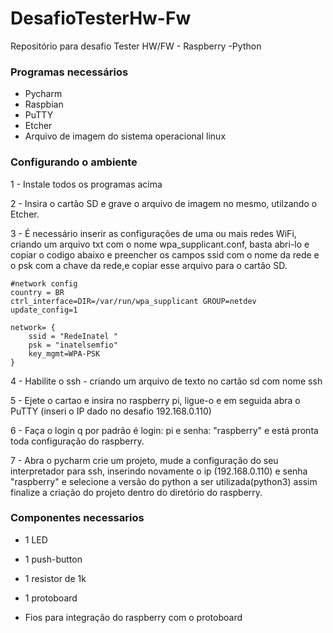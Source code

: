# DesafioTesterHw-Fw
Repositório para desafio Tester HW/FW - Raspberry -Python

### Programas necessários ###

* Pycharm
* Raspbian
* PuTTY
* Etcher
* Arquivo de imagem do sistema operacional linux 

### Configurando o ambiente ###

1 - Instale todos os programas acima

2 - Insira o cartão SD e grave o arquivo de imagem no mesmo, utilzando o Etcher.

3 - É necessário inserir as configurações de uma ou mais redes WiFi, criando um arquivo txt com o nome wpa_supplicant.conf, basta abri-lo e copiar o codigo
abaixo e preencher os campos ssid com o nome da rede e o psk com a chave da rede,e copiar esse arquivo para o cartão SD. 

```
#network config
country = BR
ctrl_interface=DIR=/var/run/wpa_supplicant GROUP=netdev
update_config=1

network= {
    ssid = "RedeInatel "
    psk = "inatelsemfio"
    key_mgmt=WPA-PSK
}
```
4 - Habilite o ssh - criando um arquivo de texto no cartão sd com nome ssh 

5 - Ejete o cartao e insira no raspberry pi, ligue-o e em seguida abra o PuTTY (inseri o IP dado no desafio 192.168.0.110)

6 - Faça o login q por padrão é login: pi e senha: "raspberry" e está pronta toda configuração do raspberry.

7 - Abra o pycharm crie um projeto, mude a configuração do seu interpretador para ssh, inserindo novamente o ip (192.168.0.110) e senha "raspberry" e
selecione a versão do python a ser utilizada(python3) assim finalize a criação do projeto dentro do diretório do raspberry.
 
### Componentes necessarios ###

* 1 LED 

* 1 push-button

* 1 resistor de 1k 

* 1 protoboard 

* Fios para integração do raspberry com o protoboard
